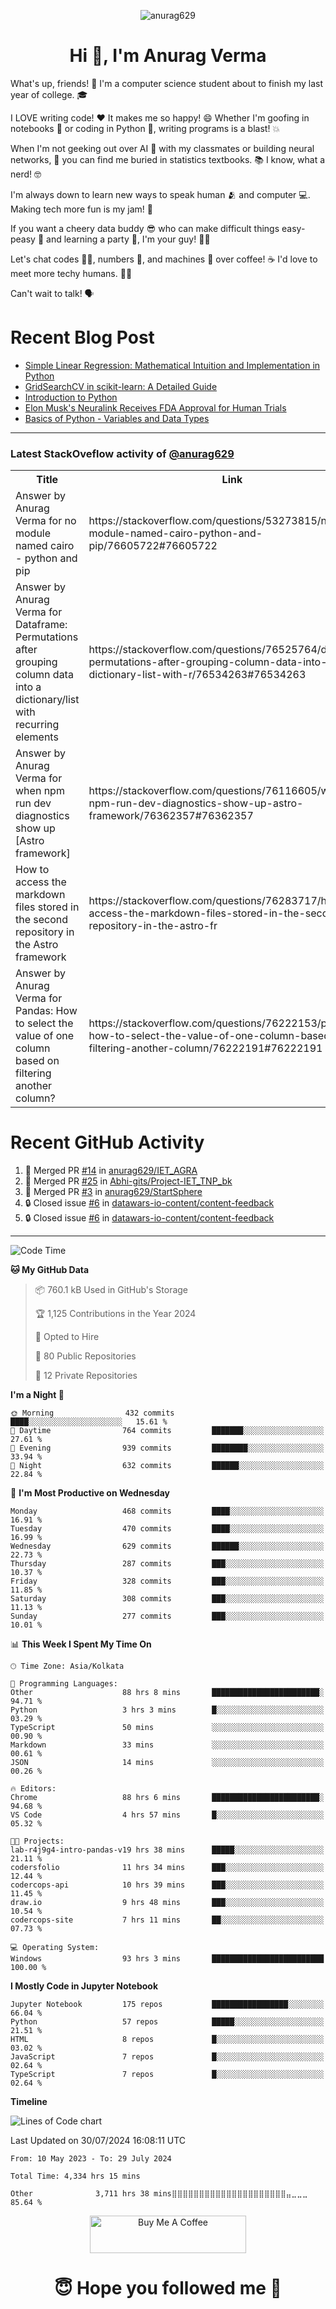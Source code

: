 

<p align="center"> <img src="https://komarev.com/ghpvc/?username=anurag629&label=Profile%20views&color=0e75b6&style=flat" alt="anurag629" /> </p>

<h1 align="center">Hi 👋, I'm Anurag Verma</h1>

What's up, friends! 👋 I'm a computer science student about to finish my last year of college. 🎓

I LOVE writing code! ❤️ It makes me so happy! 😄 Whether I'm goofing in notebooks 📓 or coding in Python 🐍, writing programs is a blast! 💥

When I'm not geeking out over AI 🤖 with my classmates or building neural networks, 🧠 you can find me buried in statistics textbooks. 📚 I know, what a nerd! 🤓

I'm always down to learn new ways to speak human 🫂 and computer 💻. Making tech more fun is my jam! 🍇

If you want a cheery data buddy 😎 who can make difficult things easy-peasy 🥝 and learning a party 🎉, I'm your guy! 🙋‍♂️

Let's chat codes 👨‍💻, numbers 🧮, and machines 🤖 over coffee! ☕ I'd love to meet more techy humans. 💁‍♂️

Can't wait to talk! 🗣️

# Recent Blog Post

<!-- BLOG-POST-LIST:START -->
- [Simple Linear Regression: Mathematical Intuition and Implementation in Python](https://codercops.tech/blog/machine-learning-algorithms/simple-linear-regression-mathematical-intuation)
- [GridSearchCV in scikit-learn: A Detailed Guide](https://codercops.tech/blog/gridsearchcv-in-scikit-learn-a-detailed-guide)
- [Introduction to Python](https://codercops.tech/blog/python-tutorial/introduction-to-python)
- [Elon Musk&#39;s Neuralink Receives FDA Approval for Human Trials](https://codercops.tech/blog/elon-musks-neuralink-receives-fda-approval-for-human-trials)
- [Basics of Python - Variables and Data Types](https://codercops.tech/blog/python-basics-of-python-variables-and-data-types)
<!-- BLOG-POST-LIST:END -->

---

### Latest StackOveflow activity of [@anurag629](https://github.com/anurag629)
<table>
  <tr><th>Title</th><th>Link</th></tr>
  <!-- STACKOVERFLOW:START --><tr><td>Answer by Anurag Verma for no module named cairo - python and pip</td><td>https://stackoverflow.com/questions/53273815/no-module-named-cairo-python-and-pip/76605722#76605722</td></tr><tr><td>Answer by Anurag Verma for Dataframe: Permutations after grouping column data into a dictionary/list with recurring elements</td><td>https://stackoverflow.com/questions/76525764/dataframe-permutations-after-grouping-column-data-into-a-dictionary-list-with-r/76534263#76534263</td></tr><tr><td>Answer by Anurag Verma for when npm run dev diagnostics show up [Astro framework]</td><td>https://stackoverflow.com/questions/76116605/when-npm-run-dev-diagnostics-show-up-astro-framework/76362357#76362357</td></tr><tr><td>How to access the markdown files stored in the second repository in the Astro framework</td><td>https://stackoverflow.com/questions/76283717/how-to-access-the-markdown-files-stored-in-the-second-repository-in-the-astro-fr</td></tr><tr><td>Answer by Anurag Verma for Pandas: How to select the value of one column based on filtering another column?</td><td>https://stackoverflow.com/questions/76222153/pandas-how-to-select-the-value-of-one-column-based-on-filtering-another-column/76222191#76222191</td></tr><!-- STACKOVERFLOW:END -->
</table>

# Recent GitHub Activity
<!--START_SECTION:activity-->
1. 🎉 Merged PR [#14](https://github.com/anurag629/IET_AGRA/pull/14) in [anurag629/IET_AGRA](https://github.com/anurag629/IET_AGRA)
2. 🎉 Merged PR [#25](https://github.com/Abhi-gits/Project-IET_TNP_bk/pull/25) in [Abhi-gits/Project-IET_TNP_bk](https://github.com/Abhi-gits/Project-IET_TNP_bk)
3. 🎉 Merged PR [#3](https://github.com/anurag629/StartSphere/pull/3) in [anurag629/StartSphere](https://github.com/anurag629/StartSphere)
4. 🔒 Closed issue [#6](https://github.com/datawars-io-content/content-feedback/issues/6) in [datawars-io-content/content-feedback](https://github.com/datawars-io-content/content-feedback)
5. 🔒 Closed issue [#6](https://github.com/datawars-io-content/content-feedback/issues/6) in [datawars-io-content/content-feedback](https://github.com/datawars-io-content/content-feedback)
<!--END_SECTION:activity-->

---

<!--START_SECTION:waka-->
![Code Time](http://img.shields.io/badge/Code%20Time-4%2C343%20hrs%2033%20mins-blue)

**🐱 My GitHub Data** 

> 📦 760.1 kB Used in GitHub's Storage 
 > 
> 🏆 1,125 Contributions in the Year 2024
 > 
> 💼 Opted to Hire
 > 
> 📜 80 Public Repositories 
 > 
> 🔑 12 Private Repositories 
 > 
**I'm a Night 🦉** 

```text
🌞 Morning                432 commits         ████░░░░░░░░░░░░░░░░░░░░░   15.61 % 
🌆 Daytime                764 commits         ███████░░░░░░░░░░░░░░░░░░   27.61 % 
🌃 Evening                939 commits         ████████░░░░░░░░░░░░░░░░░   33.94 % 
🌙 Night                  632 commits         ██████░░░░░░░░░░░░░░░░░░░   22.84 % 
```
📅 **I'm Most Productive on Wednesday** 

```text
Monday                   468 commits         ████░░░░░░░░░░░░░░░░░░░░░   16.91 % 
Tuesday                  470 commits         ████░░░░░░░░░░░░░░░░░░░░░   16.99 % 
Wednesday                629 commits         ██████░░░░░░░░░░░░░░░░░░░   22.73 % 
Thursday                 287 commits         ███░░░░░░░░░░░░░░░░░░░░░░   10.37 % 
Friday                   328 commits         ███░░░░░░░░░░░░░░░░░░░░░░   11.85 % 
Saturday                 308 commits         ███░░░░░░░░░░░░░░░░░░░░░░   11.13 % 
Sunday                   277 commits         ███░░░░░░░░░░░░░░░░░░░░░░   10.01 % 
```


📊 **This Week I Spent My Time On** 

```text
🕑︎ Time Zone: Asia/Kolkata

💬 Programming Languages: 
Other                    88 hrs 8 mins       ████████████████████████░   94.71 % 
Python                   3 hrs 3 mins        █░░░░░░░░░░░░░░░░░░░░░░░░   03.29 % 
TypeScript               50 mins             ░░░░░░░░░░░░░░░░░░░░░░░░░   00.90 % 
Markdown                 33 mins             ░░░░░░░░░░░░░░░░░░░░░░░░░   00.61 % 
JSON                     14 mins             ░░░░░░░░░░░░░░░░░░░░░░░░░   00.26 % 

🔥 Editors: 
Chrome                   88 hrs 6 mins       ████████████████████████░   94.68 % 
VS Code                  4 hrs 57 mins       █░░░░░░░░░░░░░░░░░░░░░░░░   05.32 % 

🐱‍💻 Projects: 
lab-r4j9g4-intro-pandas-v19 hrs 38 mins      █████░░░░░░░░░░░░░░░░░░░░   21.11 % 
codersfolio              11 hrs 34 mins      ███░░░░░░░░░░░░░░░░░░░░░░   12.44 % 
codercops-api            10 hrs 39 mins      ███░░░░░░░░░░░░░░░░░░░░░░   11.45 % 
draw.io                  9 hrs 48 mins       ███░░░░░░░░░░░░░░░░░░░░░░   10.54 % 
codercops-site           7 hrs 11 mins       ██░░░░░░░░░░░░░░░░░░░░░░░   07.73 % 

💻 Operating System: 
Windows                  93 hrs 3 mins       █████████████████████████   100.00 % 
```

**I Mostly Code in Jupyter Notebook** 

```text
Jupyter Notebook         175 repos           █████████████████░░░░░░░░   66.04 % 
Python                   57 repos            █████░░░░░░░░░░░░░░░░░░░░   21.51 % 
HTML                     8 repos             █░░░░░░░░░░░░░░░░░░░░░░░░   03.02 % 
JavaScript               7 repos             █░░░░░░░░░░░░░░░░░░░░░░░░   02.64 % 
TypeScript               7 repos             █░░░░░░░░░░░░░░░░░░░░░░░░   02.64 % 
```



**Timeline**

![Lines of Code chart](https://raw.githubusercontent.com/anurag629/anurag629/main/assets/bar_graph.png)


 Last Updated on 30/07/2024 16:08:11 UTC
<!--END_SECTION:waka-->

<!--START_SECTION:waka-simple-->

```text
From: 10 May 2023 - To: 29 July 2024

Total Time: 4,334 hrs 15 mins

Other              3,711 hrs 38 mins⣿⣿⣿⣿⣿⣿⣿⣿⣿⣿⣿⣿⣿⣿⣿⣿⣿⣿⣿⣿⣿⣤⣀⣀⣀   85.64 %
```

<!--END_SECTION:waka-simple-->

<p align="center"> 
<a href="https://www.buymeacoffee.com/anurag629" target="_blank"><img src="https://cdn.buymeacoffee.com/buttons/default-orange.png" alt="Buy Me A Coffee" height="60" width="250"></a>
</p>


<h1 align="center"> 😇 Hope you followed me 🥰  </h1>
